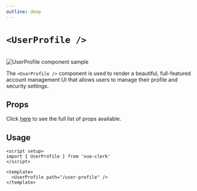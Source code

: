 ```yaml
---
outline: deep
---
```


# `<UserProfile />`

<br />
<img src="https://clerk.com/_next/image?url=%2F_next%2Fstatic%2Fmedia%2F_docs%2Fmain%2Fui-components%2Fuser-profile.svg&w=1920&q=75" alt="UserProfile component sample" />

The `<UserProfile />` component is used to render a beautiful, full-featured account management UI that allows users to manage their profile and security settings.

## Props

Click [here](https://clerk.com/docs/components/user/user-profile#properties) to see the full list of props available.

## Usage

```vue
<script setup>
import { UserProfile } from 'vue-clerk'
</script>

<template>
  <UserProfile path="/user-profile" />
</template>
```
